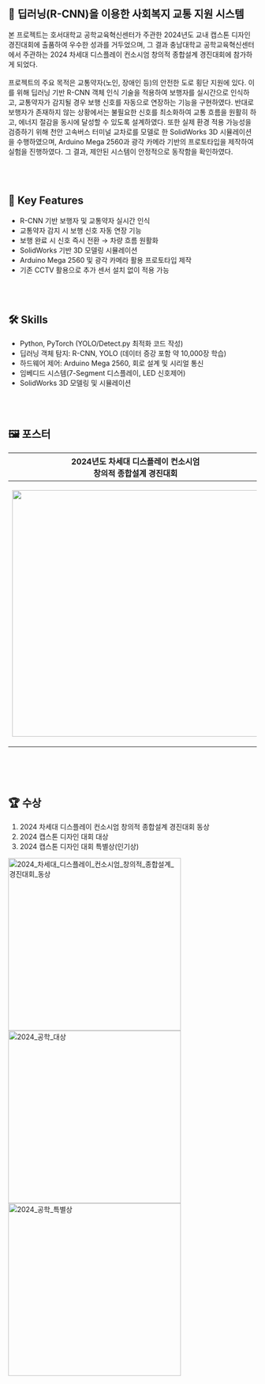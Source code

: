 ## 🚦 딥러닝(R-CNN)을 이용한 사회복지 교통 지원 시스템

본 프로젝트는 호서대학교 공학교육혁신센터가 주관한 2024년도 교내 캡스톤 디자인 경진대회에 출품하여 우수한 성과를 거두었으며, 그 결과 충남대학교 공학교육혁신센터에서 주관하는 2024 차세대 디스플레이 컨소시엄 창의적 종합설계 경진대회에 참가하게 되었다.
<br>
<br>
프로젝트의 주요 목적은 교통약자(노인, 장애인 등)의 안전한 도로 횡단 지원에 있다. 이를 위해 딥러닝 기반 R-CNN 객체 인식 기술을 적용하여 보행자를 실시간으로 인식하고, 교통약자가 감지될 경우 보행 신호를 자동으로 연장하는 기능을 구현하였다. 반대로 보행자가 존재하지 않는 상황에서는 불필요한 신호를 최소화하여 교통 흐름을 원활히 하고, 에너지 절감을 동시에 달성할 수 있도록 설계하였다. 또한 실제 환경 적용 가능성을 검증하기 위해 천안 고속버스 터미널 교차로를 모델로 한 SolidWorks 3D 시뮬레이션을 수행하였으며, Arduino Mega 2560과 광각 카메라 기반의 프로토타입을 제작하여 실험을 진행하였다. 그 결과, 제안된 시스템이 안정적으로 동작함을 확인하였다.

<br>
<br>


## 📑 Key Features
- R-CNN 기반 보행자 및 교통약자 실시간 인식
- 교통약자 감지 시 보행 신호 자동 연장 기능
- 보행 완료 시 신호 즉시 전환 → 차량 흐름 원활화
- SolidWorks 기반 3D 모델링 시뮬레이션
- Arduino Mega 2560 및 광각 카메라 활용 프로토타입 제작
- 기존 CCTV 활용으로 추가 센서 설치 없이 적용 가능
<br>
<br>

## 🛠️ Skills
- Python, PyTorch (YOLO/Detect.py 최적화 코드 작성)
- 딥러닝 객체 탐지: R-CNN, YOLO (데이터 증강 포함 약 10,000장 학습)
- 하드웨어 제어: Arduino Mega 2560, 회로 설계 및 시리얼 통신
- 임베디드 시스템(7-Segment 디스플레이, LED 신호제어)
- SolidWorks 3D 모델링 및 시뮬레이션
<br>
<br>
  
## 🖼️ 포스터
| 2024년도 차세대 디스플레이 컨소시엄<br>창의적 종합설계 경진대회 | 2024년도 교내 캡스톤 디자인 경진대회 |
| -------------------------------------------------------- | ----------------------------------- |
| <p align="center"> <img height="500" src="https://github.com/user-attachments/assets/0c29af9f-0527-4d97-b897-91f33a1ecc63" /> </p> | <p align="center"> <img height="500" src="https://github.com/user-attachments/assets/e67c0bef-180e-4b8b-96d1-d8d6b28b51f2" /> </p> |
<br>
<br>
<br>

## 🏆 수상
1. 2024 차세대 디스플레이 컨소시엄 창의적 종합설계 경진대회 동상
2. 2024 캡스톤 디자인 대회 대상
3. 2024 캡스톤 디자인 대회 특별상(인기상)
   
<p align="left">
  <img height="350" alt="2024_차세대_디스플레이_컨소시엄_창의적_종합설계_경진대회_동상" src="https://github.com/user-attachments/assets/6072183f-1f97-4626-99be-c884e71a6806" />
  <img height="350" alt="2024_공학_대상" src="https://github.com/user-attachments/assets/b193fd18-f6ac-479f-8165-ccb8253236c4" />
  <img height="350" alt="2024_공학_특별상" src="https://github.com/user-attachments/assets/9520aabc-1cb4-4256-98af-1d80167b6176" />
</p>





